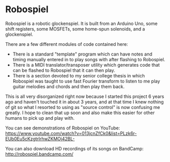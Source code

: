 # Robospiel

Robospiel is a robotic glockenspiel. It is built from an Arduino Uno, some shift registers, some MOSFETs, some home-spun solenoids, and a glockenspiel.

There are a few different modules of code contained here:
- There is a standard "template" program which can have notes and timing manually entered in to play songs with after flashing to Robospiel.
- There is a MIDI translator/transposer utility which generates code that can be flashed to Robospiel that it can then play.
- There is a section devoted to my senior college thesis in which Robospiel was taught to use fast Fourier transform to listen to me play guitar melodies and chords and then play them back.

This is all very disorganized right now because I started this project 6 years ago and haven't touched it in about 3 years, and at that time I knew nothing of git so what I resorted to using as "source control" is now confusing me greatly. I hope to clean that up soon and also make this easier for other humans to pick up and play with.

You can see demonstrations of Robospiel on YouTube: https://www.youtube.com/watch?v=013jcnZfCk0&list=PLzk6r-EUb0Eu5cKzgtrlrhwZKMOj42BL-

You can also download HD recordings of its songs on BandCamp: http://robospiel.bandcamp.com/
